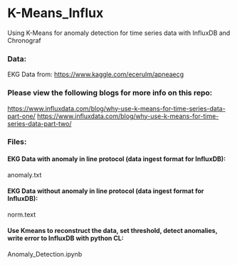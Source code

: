 # K-Means_Influx
 Using K-Means for anomaly detection for time series data with InfluxDB and Chronograf
 
### Data: 
 EKG Data from: 
 https://www.kaggle.com/ecerulm/apneaecg

### Please view the following blogs for more info on this repo: 
https://www.influxdata.com/blog/why-use-k-means-for-time-series-data-part-one/
https://www.influxdata.com/blog/why-use-k-means-for-time-series-data-part-two/

### Files: 
 #### EKG Data with anomaly in line protocol (data ingest format for InfluxDB):
 anomaly.txt
 #### EKG Data without anomaly in line protocol (data ingest format for InfluxDB):
 norm.text
 #### Use Kmeans to reconstruct the data, set threshold, detect anomalies, write error to InfluxDB with python CL:
 Anomaly_Detection.ipynb
